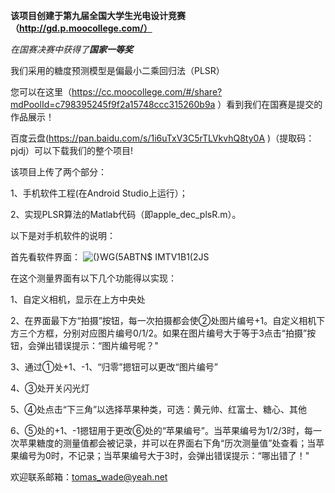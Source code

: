 **该项目创建于第九届全国大学生光电设计竞赛（http://gd.p.moocollege.com/）**

*在国赛决赛中获得了**国家一等奖***


我们采用的糖度预测模型是偏最小二乘回归法（PLSR）

您可以在这里（https://cc.moocollege.com/#/share?mdPoolId=c798395245f9f2a15748ccc315260b9a
）看到我们在国赛是提交的作品展示！

百度云盘(https://pan.baidu.com/s/1i6uTxV3C5rTLVkvhQ8ty0A
)（提取码：pjdj）可以下载我们的整个项目!

该项目上传了两个部分： 

1、手机软件工程(在Android Studio上运行）；

2、实现PLSR算法的Matlab代码（即apple_dec_plsR.m）。



以下是对手机软件的说明：

首先看软件界面：
![(}WG(5ABTN$ IMTV1B1(2JS](https://user-images.githubusercontent.com/46737150/132935703-25bc10b0-76e1-4d91-8d0e-d1fb04a0d52d.jpg)


在这个测量界面有以下几个功能得以实现：

1、自定义相机，显示在上方中央处

2、在界面最下方“拍摄”按钮，每一次拍摄都会使②处图片编号+1。自定义相机下方三个方框，分别对应图片编号0/1/2。如果在图片编号大于等于3点击“拍摄”按钮，会弹出错误提示：“图片编号呢？"

3、通过①处+1、-1、“归零”摁钮可以更改“图片编号”

4、③处开关闪光灯

5、④处点击“下三角”以选择苹果种类，可选：黄元帅、红富士、糖心、其他

6、⑤处的+1、-1摁钮用于更改⑥处的“苹果编号”。当苹果编号为1/2/3时，每一次苹果糖度的测量值都会被记录，并可以在界面右下角“历次测量值”处查看；当苹果编号为0时，不记录；当苹果编号大于3时，会弹出错误提示：“哪出错了！"


欢迎联系邮箱：tomas_wade@yeah.net
